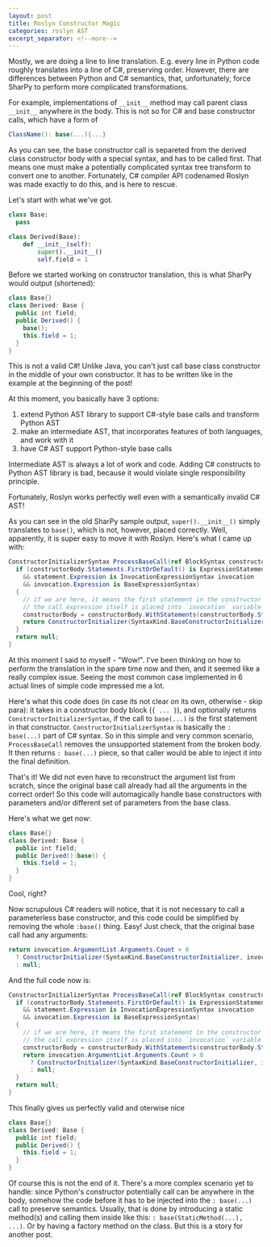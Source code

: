 ```yaml
---
layout: post
title: Roslyn Constructor Magic
categories: roslyn AST
excerpt_separator: <!--more--> 
---
```


Mostly, we are doing a line to line translation. E.g. every line in Python code roughly translates into a line of C#, preserving order. However, there are differences between Python and C# semantics, that, unfortunately, force SharPy to perform more complicated transformations.

For example, implementations of ```__init__``` method may call parent class ```__init__``` anywhere in the body. This is not so for C# and base constructor calls, which have a form of

```csharp
ClassName(): base(...){...}
```

As you can see, the base constructor call is separeted from the derived class constructor body with a special syntax, and has to be called first. That means one must make a potentially complicated syntax tree transform to convert one to another. Fortunately, C# compiler API codenamed Roslyn was made exactly to do this, and is here to rescue.

<!--more-->

Let's start with what we've got.

```python
class Base:
  pass

class Derived(Base):
    def __init__(self):
        super().__init__()
        self.field = 1
```

Before we started working on constructor translation, this is what SharPy would output (shortened):

```csharp
class Base{}
class Derived: Base {
  public int field;
  public Derived() {
    base();
    this.field = 1;
  }
}
```

This is not a valid C#! Unlike Java, you can't just call base class constructor in the middle of your own constructor. It has to be written like in the example at the beginning of the post!

At this moment, you basically have 3 options:
1. extend Python AST library to support C#-style base calls and transform Python AST
1. make an intermediate AST, that incorporates features of both languages, and work with it
1. have C# AST support Python-style base calls

Intermediate AST is always a lot of work and code. Adding C# constructs to Python AST library is bad, because it would violate single responsibility principle.

Fortunately, Roslyn works perfectly well <span class="sidenote" title="unless you need semantic analysis OFC">even with a semantically invalid C# AST</span>!

As you can see in the old SharPy sample output, ```super().__init__()``` simply translates to ```base()```, which is not, however, placed correctly. Well, apparently, it is super easy to move it with Roslyn. Here's what I came up with:

```csharp
ConstructorInitializerSyntax ProcessBaseCall(ref BlockSyntax constructorBody) {
  if (constructorBody.Statements.FirstOrDefault() is ExpressionStatementSyntax statement
    && statement.Expression is InvocationExpressionSyntax invocation
    && invocation.Expression is BaseExpressionSyntax)
  {
    // if we are here, it means the first statement in the constructor body is the base constructor call
    // the call expression itself is placed into `invocation` variable
    constructorBody = constructorBody.WithStatements(constructorBody.Statements.RemoveAt(0));
    return ConstructorInitializer(SyntaxKind.BaseConstructorInitializer, invocation.ArgumentList);
  }
  return null;
}
```

At this moment I said to myself - "Wow!". I've been thinking on how to perform the translation in the spare time now and then, and it seemed like <span class="sidenode" title="And it is! You'll see below">a really complex issue</span>. Seeing the most common case implemented in 6 actual lines of simple code impressed me a lot.

Here's what this code does (in case its not clear on its own, otherwise - skip para): it takes in a constructor body block (```{ ... }```), and optionally returns ```ConstructorInitializerSyntax```, if the call to ```base(...)``` is the first statement in that constructor. ```ConstructorInitializerSyntax``` is basically the ```: base(...)``` part of C# syntax. So in this simple and very common scenario, ```ProcessBaseCall``` removes the unsupported statement from the broken body. It then returns ```: base(...)``` piece, so that caller would be able to inject it into the final definition.

That's it! We did not even have to reconstruct the argument list from scratch, since the original base call already had all the arguments in the correct order! So this code will automagically handle base constructors with parameters and/or different set of parameters from the base class.

Here's what we get now:

```csharp
class Base{}
class Derived: Base {
  public int field;
  public Derived():base() {
    this.field = 1;
  }
}
```

Cool, right?

Now scrupulous C# readers will notice, that it is not necessary to call a parameterless base constructor, and this code could be simplified by removing the whole ```:base()``` thing. Easy! Just check, that the original base call had any arguments:

```csharp
return invocation.ArgumentList.Arguments.Count > 0
  ? ConstructorInitializer(SyntaxKind.BaseConstructorInitializer, invocation.ArgumentList)
  : null;
```
And the full code now is:

```csharp
ConstructorInitializerSyntax ProcessBaseCall(ref BlockSyntax constructorBody) {
  if (constructorBody.Statements.FirstOrDefault() is ExpressionStatementSyntax statement
    && statement.Expression is InvocationExpressionSyntax invocation
    && invocation.Expression is BaseExpressionSyntax)
  {
    // if we are here, it means the first statement in the constructor body is the base constructor call
    // the call expression itself is placed into `invocation` variable
    constructorBody = constructorBody.WithStatements(constructorBody.Statements.RemoveAt(0));
    return invocation.ArgumentList.Arguments.Count > 0
      ? ConstructorInitializer(SyntaxKind.BaseConstructorInitializer, invocation.ArgumentList)
      : null;
  }
  return null;
}
```

This finally gives us perfectly valid and oterwise nice

```csharp
class Base{}
class Derived: Base {
  public int field;
  public Derived() {
    this.field = 1;
  }
}
```

Of course this is not the end of it. There's a more complex scenario yet to handle: since Python's constructor potentially call can be anywhere in the body, somehow the code before it has to be injected into the ```: base(...)``` call to preserve semantics. Usually, that is done by introducing a static method(s) and calling them inside like this: ```: base(StaticMethod(...), ...)```. Or by having a factory method on the class. But this is a story for another post.